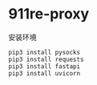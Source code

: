 # 911re-proxy
安装环境
```
pip3 install pysocks
pip3 install requests
pip3 install fastapi
pip3 install uvicorn
```
